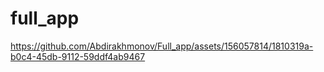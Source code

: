 # full_app


https://github.com/Abdirakhmonov/Full_app/assets/156057814/1810319a-b0c4-45db-9112-59ddf4ab9467


